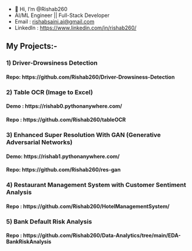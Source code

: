 - 👋 Hi, I’m @Rishab260
- AI/ML Engineer || Full-Stack Developer
- Email : rishabsaini.ai@gmail.com
- LinkedIn : https://www.linkedin.com/in/rishab260/

<h2>My Projects:- </h2>
 <h3>1) Driver-Drowsiness Detection </h3>
 <h4>  Repo: https://github.com/Rishab260/Driver-Drowsiness-Detection </h4>
<h3>2) Table OCR (Image to Excel) </h3>
  <h4> Demo : https://rishab0.pythonanywhere.com/ </h4>
  <h4> Repo : https://github.com/Rishab260/tableOCR </h4>
<h3>3) Enhanced Super Resolution With GAN (Generative Adversarial Networks) </h3>
 <h4>  Demo: https://rishab1.pythonanywhere.com/</h4>
 <h4>  Repo: https://github.com/Rishab260/res-gan </h4>
 <h3>4) Restaurant Management System with Customer Sentiment Analysis
  <h4> Repo : https://github.com/Rishab260/HotelManagementSystem/ </h4>
 <h3>5) Bank Default Risk Analysis</h3>
 <h4> Repo : https://github.com/Rishab260/Data-Analytics/tree/main/EDA-BankRiskAnalysis </h4>

<!---
Rishab260/Rishab260 is a ✨ special ✨ repository because its `README.md` (this file) appears on your GitHub profile.
You can click the Preview link to take a look at your changes.
--->
